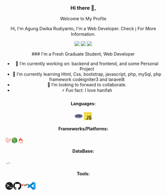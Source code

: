 
<div align="center">
<h3>Hi there 👋,</h3>
<p>Welcome to My Profile</p>
<p>Hi, I'm Agung Dwika Rudiyanto, I'm a Web Developer. Check <a href="#">ℹ️</a> For More Information.</p>

[![](https://img.shields.io/badge/-@rief.rosyidi-black?logo=medium&style=flat-square)](https://medium.com/@rief.rosyidi)
[![](https://img.shields.io/badge/-rief014-1fa2f2?logo=twitter&style=flat-square&logoColor=white)](https://twitter.com/Rief014)
[![](https://img.shields.io/badge/-rief_rosyidi-1ba94c?logo=hackerrank&style=flat-square&logoColor=white)](https://www.hackerrank.com/rief_rosyidi)  
</div>

<div align="center">
### I'm a Fresh Graduate Student, Web Developer

- 🔭 I’m currently working on: backend and frontend, and some Personal Project
- 🌱 I’m currently learning Html, Css, bootstrap, javascript, php, mySql, php framework codeigniter3 and laravel8
- 👯 I’m looking to forward to collaborate. 
- ⚡ Fun fact: I love hanifah

#### Languages:
<img align="center" alt="PHP" width="26px" src="https://raw.githubusercontent.com/github/explore/80688e429a7d4ef2fca1e82350fe8e3517d3494d/topics/php/php.png" />
<img align="center" alt="JavaScript" width="26px" src="https://raw.githubusercontent.com/github/explore/80688e429a7d4ef2fca1e82350fe8e3517d3494d/topics/javascript/javascript.png" /> 

#### Frameworks/Platforms:

<img align="left" height="20" src="https://raw.githubusercontent.com/github/explore/80688e429a7d4ef2fca1e82350fe8e3517d3494d/topics/laravel/laravel.png">
<img align="left" height="20" src="https://raw.githubusercontent.com/github/explore/80688e429a7d4ef2fca1e82350fe8e3517d3494d/topics/nodejs/nodejs.png">
<img align="left" height="20" src="https://raw.githubusercontent.com/github/explore/80688e429a7d4ef2fca1e82350fe8e3517d3494d/topics/codeigniter/codeigniter.png">  
<br/> 

#### DataBase: 
<img align="left" height="20" src="https://raw.githubusercontent.com/github/explore/80688e429a7d4ef2fca1e82350fe8e3517d3494d/topics/mysql/mysql.png">  
<br />

#### Tools:
<img align="left" alt="Terminal" width="26px" src="https://raw.githubusercontent.com/github/explore/80688e429a7d4ef2fca1e82350fe8e3517d3494d/topics/terminal/terminal.png" />
<img align="left" alt="GitHub" width="26px" src="https://raw.githubusercontent.com/github/explore/78df643247d429f6cc873026c0622819ad797942/topics/github/github.png" />
<img align="left" height="20" src="https://raw.githubusercontent.com/github/explore/80688e429a7d4ef2fca1e82350fe8e3517d3494d/topics/git/git.png">
<img align="left" alt="Visual Studio Code" width="26px" src="https://raw.githubusercontent.com/github/explore/78df643247d429f6cc873026c0622819ad797942/topics/visual-studio-code/visual-studio-code.png" />
</div>
